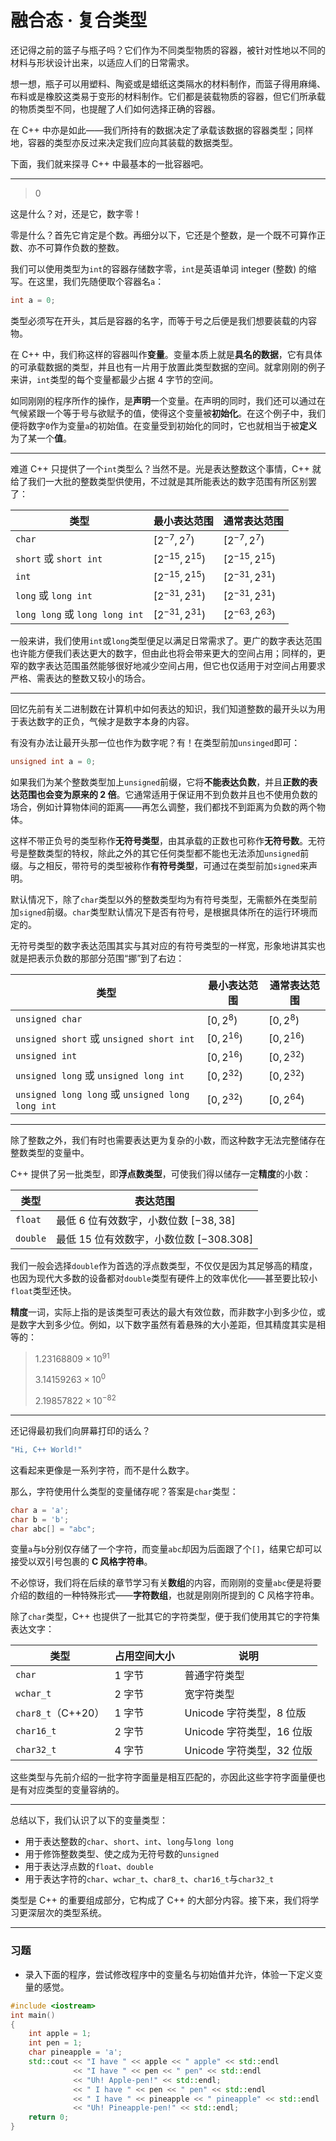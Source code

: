 # 融合态 · 复合类型

还记得之前的篮子与瓶子吗？它们作为不同类型物质的容器，被针对性地以不同的材料与形状设计出来，以适应人们的日常需求。

想一想，瓶子可以用塑料、陶瓷或是蜡纸这类隔水的材料制作，而篮子得用麻绳、布料或是橡胶这类易于变形的材料制作。它们都是装载物质的容器，但它们所承载的物质类型不同，也提醒了人们如何选择正确的容器。

在 C++ 中亦是如此——我们所持有的数据决定了承载该数据的容器类型；同样地，容器的类型亦反过来决定我们应向其装载的数据类型。

下面，我们就来探寻 C++ 中最基本的一批容器吧。

------

> 0

这是什么？对，还是它，数字零！

零是什么？首先它肯定是个数。再细分以下，它还是个整数，是一个既不可算作正数、亦不可算作负数的整数。

我们可以使用类型为```int```的容器存储数字零，```int```是英语单词 integer (整数) 的缩写。在这里，我们先随便取个容器名```a```：

```cpp
int a = 0;
```

类型必须写在开头，其后是容器的名字，而等于号之后便是我们想要装载的内容物。

在 C++ 中，我们称这样的容器叫作**变量**。变量本质上就是**具名的数据**，它有具体的可承载数据的类型，并且也有一片用于放置此类型数据的空间。就拿刚刚的例子来讲，```int```类型的每个变量都最少占据 4 字节的空间。

如同刚刚的程序所作的操作，是**声明**一个变量。在声明的同时，我们还可以通过在气候紧跟一个等于号与欲赋予的值，使得这个变量被**初始化**。在这个例子中，我们便将数字```0```作为变量```a```的初始值。在变量受到初始化的同时，它也就相当于被**定义**为了某一个**值**。

------

难道 C++ 只提供了一个```int```类型么？当然不是。光是表达整数这个事情，C++ 就给了我们一大批的整数类型供使用，不过就是其所能表达的数字范围有所区别罢了：

| 类型                                   | 最小表达范围        | 通常表达范围        |
| -------------------------------------- | ------------------- | ------------------- |
| ```char```                             | $[2^{-7}, 2^7)$     | $[2^{-7}, 2^7)$     |
| ```short``` 或 ```short int```         | $[2^{-15}, 2^{15})$ | $[2^{-15}, 2^{15})$ |
| ```int```                              | $[2^{-15}, 2^{15})$ | $[2^{-31}, 2^{31})$ |
| ```long``` 或 ```long int```           | $[2^{-31}, 2^{31})$ | $[2^{-31}, 2^{31})$ |
| ```long long``` 或 ```long long int``` | $[2^{-31}, 2^{31})$ | $[2^{-63}, 2^{63})$ |

一般来讲，我们使用```int```或```long```类型便足以满足日常需求了。更广的数字表达范围也许能方便我们表达更大的数字，但由此也将会带来更大的空间占用；同样的，更窄的数字表达范围虽然能够很好地减少空间占用，但它也仅适用于对空间占用要求严格、需表达的整数又较小的场合。

------

回忆先前有关二进制数在计算机中如何表达的知识，我们知道整数的最开头以为用于表达数字的正负，气候才是数字本身的内容。

有没有办法让最开头那一位也作为数字呢？有！在类型前加```unsinged```即可：

```cpp
unsigned int a = 0;
```

如果我们为某个整数类型加上```unsigned```前缀，它将**不能表达负数**，并且**正数的表达范围也会变为原来的 2 倍**。它通常适用于保证用不到负数并且也不使用负数的场合，例如计算物体间的距离——再怎么调整，我们都找不到距离为负数的两个物体。

这样不带正负号的类型称作**无符号类型**，由其承载的正数也可称作**无符号数**。无符号是整数类型的特权，除此之外的其它任何类型都不能也无法添加```unsigned```前缀。与之相反，带符号的类型被称作**有符号类型**，可通过在类型前加``signed``来声明。

默认情况下，除了```char```类型以外的整数类型均为有符号类型，无需额外在类型前加```signed```前缀。```char```类型默认情况下是否有符号，是根据具体所在的运行环境而定的。

无符号类型的数字表达范围其实与其对应的有符号类型的一样宽，形象地讲其实也就是把表示负数的那部分范围“挪”到了右边：

| 类型                                                     | 最小表达范围  | 通常表达范围  |
| -------------------------------------------------------- | ------------- | ------------- |
| ```unsigned char```                                      | $[0, 2^8)$    | $[0, 2^8)$    |
| ```unsigned short``` 或 ```unsigned short int```         | $[0, 2^{16})$ | $[0, 2^{16})$​ |
| ```unsigned int```                                       | $[0, 2^{16})$ | $[0, 2^{32})$ |
| ```unsigned long``` 或 ```unsigned long int```           | $[0, 2^{32})$ | $[0, 2^{32})$ |
| ```unsigned long long``` 或 ```unsigned long long int``` | $[0, 2^{32})$ | $[0, 2^{64})$ |

------

除了整数之外，我们有时也需要表达更为复杂的小数，而这种数字无法完整储存在整数类型的变量中。

C++ 提供了另一批类型，即**浮点数类型**，可使我们得以储存一定**精度**的小数：

| 类型         | 表达范围                                   |
| ------------ | ------------------------------------------ |
| ```float```  | 最低 6 位有效数字，小数位数 $[-38, 38]$    |
| ```double``` | 最低 15 位有效数字，小数位数 $[-308. 308]$ |

我们一般会选择```double```作为首选的浮点数类型，不仅仅是因为其足够高的精度，也因为现代大多数的设备都对```double```类型有硬件上的效率优化——甚至要比较小```float```类型还快。

**精度**一词，实际上指的是该类型可表达的最大有效位数，而非数字小到多少位，或是数字大到多少位。例如，以下数字虽然有着悬殊的大小差距，但其精度其实是相等的：

> $1.23168809 × 10^{91}$
>
> $3.14159263 × 10^0$
>
> $2.19857822 × 10^{-82}$

------

还记得最初我们向屏幕打印的话么？

```cpp
"Hi, C++ World!"
```

这看起来更像是一系列字符，而不是什么数字。

那么，字符使用什么类型的变量储存呢？答案是```char```类型：

```cpp
char a = 'a';
char b = 'b';
char abc[] = "abc";
```

变量```a```与```b```分别仅存储了一个字符，而变量```abc```却因为后面跟了个```[]```，结果它却可以接受以双引号包裹的 **C 风格字符串**。

不必惊讶，我们将在后续的章节学习有关**数组**的内容，而刚刚的变量```abc```便是将要介绍的数组的一种特殊形式——**字符数组**，也就是刚刚所提到的 C 风格字符串。

除了```char```类型，C++ 也提供了一批其它的字符类型，便于我们使用其它的字符集表达文字：

| 类型                   | 占用空间大小 | 说明                      |
| ---------------------- | ------------ | ------------------------- |
| ```char```             | 1 字节       | 普通字符类型              |
| ```wchar_t```          | 2 字节       | 宽字符类型                |
| ```char8_t```（C++20） | 1 字节       | Unicode 字符类型，8 位版  |
| ```char16_t```         | 2 字节       | Unicode 字符类型，16 位版 |
| ```char32_t```         | 4 字节       | Unicode 字符类型，32 位版 |

这些类型与先前介绍的一批字符字面量是相互匹配的，亦因此这些字符字面量便也是有对应类型的变量容纳的。

------

总结以下，我们认识了以下的变量类型：

- 用于表达整数的```char```、```short```、```int```、```long```与```long long```
- 用于修饰整数类型、使之成为无符号数的```unsigned```
- 用于表达浮点数的```float```、```double```
- 用于表达字符的```char```、```wchar_t```、```char8_t```、```char16_t```与```char32_t```

类型是 C++ 的重要组成部分，它构成了 C++ 的大部分内容。接下来，我们将学习更深层次的类型系统。

------

### 习题

- 录入下面的程序，尝试修改程序中的变量名与初始值并允许，体验一下定义变量的感觉。

```cpp
#include <iostream>
int main()
{
    int apple = 1;
    int pen = 1;
    char pineapple = 'a';
    std::cout << "I have " << apple << " apple" << std::endl
        	  << "I have " << pen << " pen" << std::endl
              << "Uh! Apple-pen!" << std::endl;
    		  << " I have " << pen << " pen" << std::endl
              << " I have " << pineapple << " pineapple" << std::endl
              << "Uh! Pineapple-pen!" << std::endl;
    return 0;
}
```

